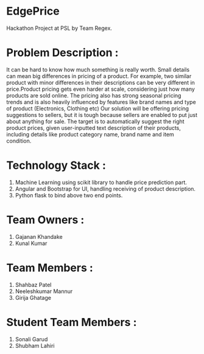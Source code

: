 # EdgePrice
Hackathon Project at PSL by Team Regex.

# Problem Description : 
It can be hard to know how much something is really worth. Small details can mean big differences in pricing of a product. For example, two similar product with minor differences in their descriptions can be very different in price.Product pricing gets even harder at scale, considering just how many products are sold online. The pricing also has strong seasonal pricing trends and is also heavily influenced by features like brand names and type of product (Electronics, Clothing etc)
Our solution will be offering pricing suggestions to sellers, but it is tough because sellers are enabled to put just about anything for sale.
The target is to automatically suggest the right product prices, given user-inputted text description of their products, including details like product category name, brand name and item condition.
 
 
# Technology Stack :
1. Machine Learning using scikit library to handle price prediction part.
2. Angular and Bootstrap for UI, handling receiving of product description.
3. Python flask to bind above two end points.

# Team Owners :
  1. Gajanan Khandake
  2. Kunal Kumar
  
# Team Members :
  1. Shahbaz Patel
  2. Neeleshkumar Mannur
  3. Girija Ghatage

# Student Team Members :
  1. Sonali Garud
  2. Shubham Lahiri
